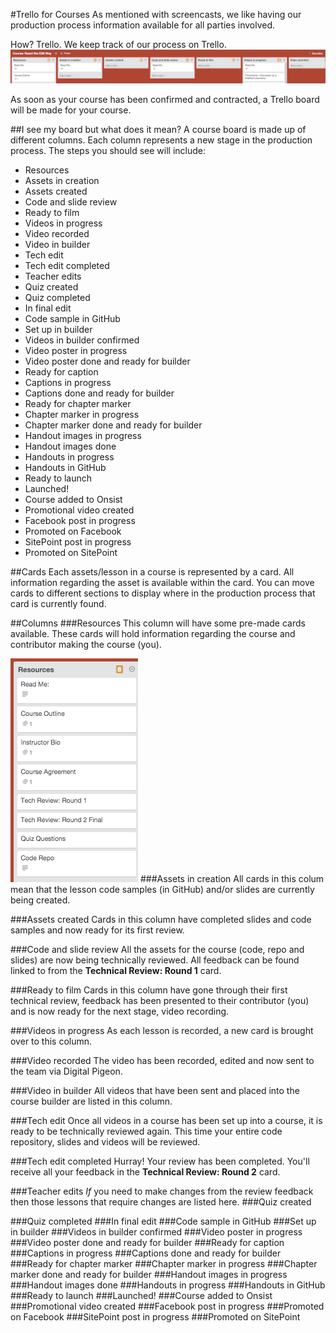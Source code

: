 #Trello for Courses
As mentioned with screencasts, we like having our production process information available for all parties involved. 

How? Trello. We keep track of our process on Trello.
![Trello course board](Images/trello-courses.png)

As soon as your course has been confirmed and contracted, a Trello board will be made for your course.

##I see my board but what does it mean?
A course board is made up of different columns. Each column represents a new stage in the production process. The steps you should see will include:

- Resources
- Assets in creation
- Assets created
- Code and slide review
- Ready to film
- Videos in progress
- Video recorded
- Video in builder
- Tech edit
- Tech edit completed
- Teacher edits
- Quiz created
- Quiz completed
- In final edit
- Code sample in GitHub
- Set up in builder
- Videos in builder confirmed
- Video poster in progress
- Video poster done and ready for builder
- Ready for caption
- Captions in progress
- Captions done and ready for builder
- Ready for chapter marker
- Chapter marker in progress
- Chapter marker done and ready for builder
- Handout images in progress
- Handout images done
- Handouts in progress
- Handouts in GitHub
- Ready to launch
- Launched!
- Course added to Onsist
- Promotional video created
- Facebook post in progress
- Promoted on Facebook
- SitePoint post in progress
- Promoted on SitePoint

##Cards
Each assets/lesson in a course is represented by a card. All information regarding the asset is available within the card. You can move cards to different sections to display where in the production process that card is currently found.

##Columns
###Resources
This column will have some pre-made cards available. These cards will hold information regarding the course and contributor making the course (you).

![Resource column](Images/trello-course-resources.png)
###Assets in creation
All cards in this colum mean that the lesson code samples (in GitHub) and/or slides are currently being created.

###Assets created
Cards in this column have completed slides and code samples and now ready for its first review.

###Code and slide review
All the assets for the course (code, repo and slides) are now being technically reviewed. All feedback can be found linked to from the **Technical Review: Round 1** card.

###Ready to film
Cards in this column have gone through their first technical review, feedback has been presented to their contributor (you) and is now ready for the next stage, video recording.

###Videos in progress
As each lesson is recorded, a new card is brought over to this column.

###Video recorded
The video has been recorded, edited and now sent to the team via Digital Pigeon.

###Video in builder
All videos that have been sent and placed into the course builder are listed in this column.

###Tech edit
Once all videos in a course has been set up into a course, it is ready to be technically reviewed again. This time your entire code repository, slides and videos will be reviewed.

###Tech edit completed
Hurray! Your review has been completed. You'll receive all your feedback in the **Technical Review: Round 2** card.

###Teacher edits
_If_ you need to make changes from the review feedback then those lessons that require changes are listed here. 
###Quiz created


###Quiz completed
###In final edit
###Code sample in GitHub
###Set up in builder
###Videos in builder confirmed
###Video poster in progress
###Video poster done and ready for builder
###Ready for caption
###Captions in progress
###Captions done and ready for builder
###Ready for chapter marker
###Chapter marker in progress
###Chapter marker done and ready for builder
###Handout images in progress
###Handout images done
###Handouts in progress
###Handouts in GitHub
###Ready to launch
###Launched!
###Course added to Onsist
###Promotional video created
###Facebook post in progress
###Promoted on Facebook
###SitePoint post in progress
###Promoted on SitePoint